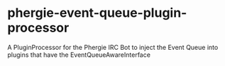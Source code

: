 phergie-event-queue-plugin-processor
====================================

A PluginProcessor for the Phergie IRC Bot to inject the Event Queue into plugins that have the EventQueueAwareInterface
